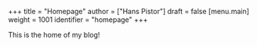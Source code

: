 +++
title = "Homepage"
author = ["Hans Pistor"]
draft = false
[menu.main]
  weight = 1001
  identifier = "homepage"
+++

This is the home of my blog!
